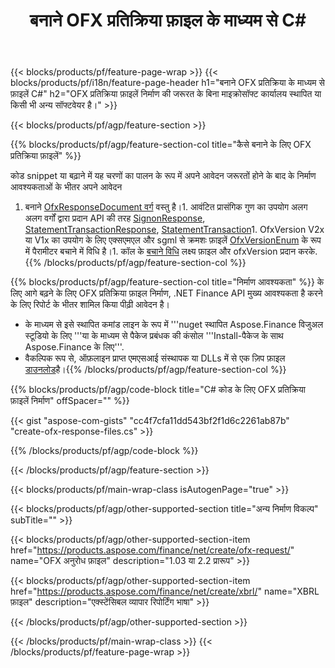 ﻿---
title: बनाने OFX प्रतिक्रिया फ़ाइल के माध्यम से C#
description: नमूना कोड के लिए OFX प्रतिक्रिया फ़ाइल निर्माण. उपयोग API उदाहरण कोड बैच के लिए OFX प्रतिक्रिया फ़ाइलें पीढ़ी के भीतर .NET आधारित अनुप्रयोगों है। 
url: /hi/net/create/ofx-response/
family: finance
platformtag: net
feature: create
informat: OFX Response
outformat: 
otherformats: OFX Response
---
{{< blocks/products/pf/feature-page-wrap >}}
{{< blocks/products/pf/i18n/feature-page-header h1="बनाने OFX प्रतिक्रिया के माध्यम से फ़ाइलें C#" h2="OFX प्रतिक्रिया फ़ाइलें निर्माण की जरूरत के बिना माइक्रोसॉफ्ट कार्यालय स्थापित या किसी भी अन्य सॉफ्टवेयर है।" >}}

{{< blocks/products/pf/agp/feature-section >}}

{{% blocks/products/pf/agp/feature-section-col title="कैसे बनाने के लिए OFX प्रतिक्रिया फ़ाइलें" %}}

कोड snippet या बढ़ाने में यह चरणों का पालन के रूप में अपने आवेदन जरूरतों होने के बाद के निर्माण आवश्यकताओं के भीतर अपने आवेदन

1. बनाने [OfxResponseDocument वर्ग](https://apireference.aspose.com/finance/net/aspose.finance.ofx/ofxresponsedocument) वस्तु है।1. आवंटित प्रासंगिक गुण का उपयोग अलग अलग वर्गों द्वारा प्रदान API की तरह [SignonResponse](https://apireference.aspose.com/finance/net/aspose.finance.ofx.signon/signonresponse),  [StatementTransactionResponse](https://apireference.aspose.com/finance/net/aspose.finance.ofx.bank/statementtransactionresponse), [StatementTransaction](https://apireference.aspose.com/finance/net/aspose.finance.ofx/statementtransaction)1. OfxVersion V2x या V1x का उपयोग के लिए एक्सएमएल और sgml से क्रमशः फ़ाइलें [OfxVersionEnum](https://apireference.aspose.com/finance/net/aspose.finance.ofx/ofxversionenum) के रूप में पैरामीटर बचाने में विधि है।1. कॉल के [बचाने विधि](https://apireference.aspose.com/finance/net/aspose.finance.ofx/ofxresponsedocument/methods/save) लक्ष्य फ़ाइल और ofxVersion प्रदान करके.
{{% /blocks/products/pf/agp/feature-section-col %}}

{{% blocks/products/pf/agp/feature-section-col title="निर्माण आवश्यकता" %}}
के लिए आगे बढ़ने के लिए OFX प्रतिक्रिया फ़ाइल निर्माण, .NET Finance API मुख्य आवश्यकता है करने के लिए रिपोर्ट के भीतर शामिल किया पीढ़ी आवेदन है। 
- के माध्यम से इसे स्थापित कमांड लाइन के रूप में '''nuget स्थापित Aspose.Finance विजुअल स्टूडियो के लिए '''या के माध्यम से पैकेज प्रबंधक की कंसोल '''Install-पैकेज के साथ Aspose.Finance के लिए'''.
- वैकल्पिक रूप से, ऑफ़लाइन प्राप्त एमएसआई संस्थापक या DLLs में से एक ज़िप फ़ाइल [डाउनलोड](https://downloads.aspose.com/finance/net)है।{{% /blocks/products/pf/agp/feature-section-col %}}

{{% blocks/products/pf/agp/code-block title="C# कोड के लिए OFX प्रतिक्रिया फ़ाइलें निर्माण" offSpacer="" %}}

{{< gist "aspose-com-gists" "cc4f7cfa11dd543bf2f1d6c2261ab87b" "create-ofx-response-files.cs" >}}

{{% /blocks/products/pf/agp/code-block %}}

{{< /blocks/products/pf/agp/feature-section >}}

{{< blocks/products/pf/main-wrap-class isAutogenPage="true" >}}

{{< blocks/products/pf/agp/other-supported-section title="अन्य निर्माण विकल्प" subTitle="" >}}

{{< blocks/products/pf/agp/other-supported-section-item href="https://products.aspose.com/finance/net/create/ofx-request/" name="OFX अनुरोध फ़ाइल" description="1.03 या 2.2 प्रारूप" >}}

{{< blocks/products/pf/agp/other-supported-section-item href="https://products.aspose.com/finance/net/create/xbrl/" name="XBRL फ़ाइल" description="एक्स्टेंसिबल व्यापार रिपोर्टिंग भाषा" >}}

{{< /blocks/products/pf/agp/other-supported-section >}}

{{< /blocks/products/pf/main-wrap-class >}}
{{< /blocks/products/pf/feature-page-wrap >}}